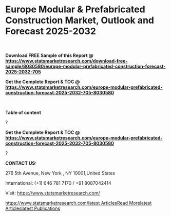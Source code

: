 <h1>Europe Modular & Prefabricated Construction Market, Outlook and Forecast 2025-2032</h1><br/><p><strong>Download FREE Sample of this Report @ <a href="https://www.statsmarketresearch.com/download-free-sample/8030580/europe-modular-prefabricated-construction-forecast-2025-2032-705">https://www.statsmarketresearch.com/download-free-sample/8030580/europe-modular-prefabricated-construction-forecast-2025-2032-705</a></strong></p>
 
 
 
 <div><b>Get the Complete Report & TOC @ <a href="https://www.statsmarketresearch.com/europe-modular-prefabricated-construction-forecast-2025-2032-705-8030580">https://www.statsmarketresearch.com/europe-modular-prefabricated-construction-forecast-2025-2032-705-8030580</a></b></div>
 
 
 
 <p><br />
 
 <b>Table of content</b></p>
 
 
 
 <p>? </p>
 
 
 
 <div><b>Get the Complete Report & TOC @ <a href="https://www.statsmarketresearch.com/europe-modular-prefabricated-construction-forecast-2025-2032-705-8030580">https://www.statsmarketresearch.com/europe-modular-prefabricated-construction-forecast-2025-2032-705-8030580</a></b></div>
 
 
 
 <p>? </p>
 
 
 
 <p><b>CONTACT US:</b><br />
 
 276 5th Avenue, New York , NY 10001,United States<br />
 
 International: (+1) 646 781 7170 / +91 8087042414<br />
 
 Visit: <a href="https://www.statsmarketresearch.com/">https://www.statsmarketresearch.com/</a><br />
 
 <a href="https://gyeongbokgung.com">https://www.statsmarketresearch.com/</a><a href="https://hallyeomaritime.com">latest Articles</a><a href="https://jingwansa.com">Read More</a><a href="https://nguoiviet.jp/">latest Articles</a><a href="https://www.intelmarketresearch.com/">latest Publications</a></p>